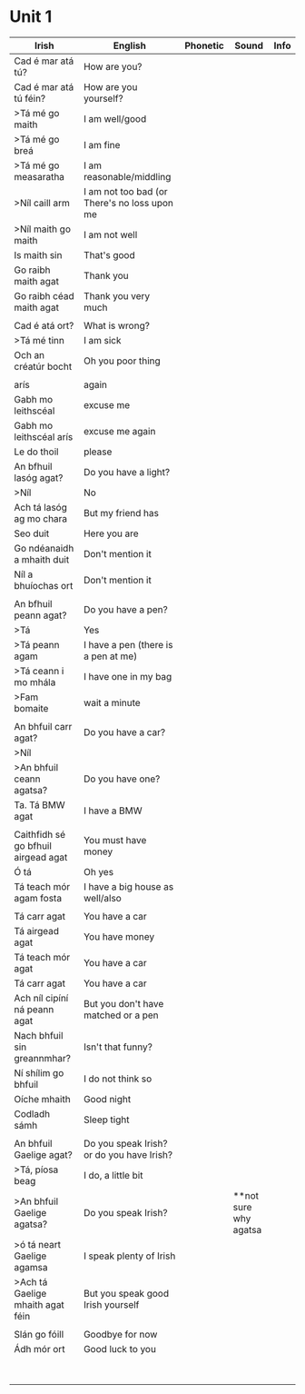 # Unit 1

|Irish|English|Phonetic|Sound|Info|
|------|-------|--------|-----|----|
|Cad é mar atá tú?|How are you?||
|Cad é mar atá tú féin?|How are you yourself?||
|>Tá mé go maith|I am well/good||
|>Tá mé go breá|I am fine||
|>Tá mé go measaratha|I am reasonable/middling||
|>Níl caill arm|I am not too bad (or There's no loss upon me||
|>Níl maith go maith|I am not well||
|Is maith sin|That's good||
|Go raibh maith agat|Thank you||
|Go raibh céad maith agat|Thank you very much||
||||
|Cad é atá ort?| What is wrong?||
|>Tá mé tinn|I am sick||
|Och an créatúr bocht|Oh you poor thing||
||||
|arís|again||
|Gabh mo leithscéal|excuse me||
|Gabh mo leithscéal arís|excuse me again||
|Le do thoil|please||
|An bfhuil lasóg agat?|Do you have a light?||
|>Níl|No||
|Ach tá lasóg ag mo chara|But my friend has||
|Seo duit|Here you are||
|Go ndéanaidh a mhaith duit|Don't mention it||
|Níl a bhuíochas ort|Don't mention it||
||||
|An bfhuil peann agat?|Do you have a pen?||
|>Tá|Yes||
|>Tá peann agam|I have a pen (there is a pen at me)||
|>Tá ceann i mo mhála|I have one in my bag||
|>Fam bomaite|wait a minute||
||||
|An bhfuil carr agat?|Do you have a car?||
|>Níl|||
|>An bhfuil ceann agatsa?|Do you have one?||
|Ta.  Tá BMW agat|I have a BMW||
||||
|Caithfidh sé go bfhuil airgead agat|You must have money||
|Ó tá|Oh yes||
|Tá teach mór agam fosta|I have a big house as well/also||
||||
|Tá carr agat|You have a car||
|Tá airgead agat|You have money||
|Tá teach mór agat|You have a car||
|Tá carr agat|You have a car||
|Ach níl cipíní ná peann agat|But you don't have matched or a pen||
|Nach bhfuil sin greannmhar?|Isn't that funny?||
|Ní shílim go bhfuil|I do not think so||
|Oíche mhaith|Good night||
|Codladh sámh|Sleep tight||
||||
|An bhfuil Gaelige agat?|Do you speak Irish?  or do you have Irish?||
|>Tá, píosa beag|I do, a little bit||
|>An bhfuil Gaelige agatsa?|Do you speak Irish?||**not sure why agatsa
|>ó tá neart Gaelige agamsa|I speak plenty of Irish||
|>Ach tá Gaelige mhaith agat féin|But you speak good Irish yourself||
||||
|Slán go fóill|Goodbye for now||
|Ádh mór ort|Good luck to you||
||||
||||
||||
||||
||||
||||
||||
||||

